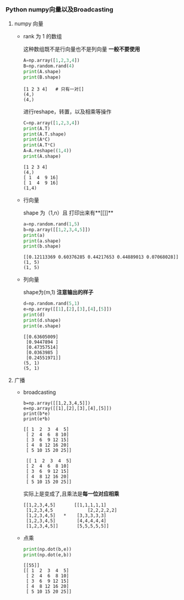 ### Python numpy向量以及Broadcasting

1. numpy 向量

   * rank 为 1 的数组

     这种数组既不是行向量也不是列向量 **一般不要使用**

     ```python
     A=np.array([1,2,3,4])
     B=np.random.rand(4)
     print(A.shape)
     print(B.shape)
     ```

     ```
     [1 2 3 4]   # 只有一对[]
     (4,)
     (4,)
     ```

     进行reshape，转置，以及相乘等操作

     ```python
     C=np.array([1,2,3,4])
     print(A.T)
     print(A.T.shape)
     print(A*C)
     print(A.T*C)
     A=A.reshape((1,4))
     print(A.shape)
     ```

     ```
     [1 2 3 4]
     (4,)
     [ 1  4  9 16]
     [ 1  4  9 16]
     (1,4)
     ```

   * 行向量

     shape 为（1,n）且 打印出来有**[[]]**

     ```python
     a=np.random.rand(1,5)
     b=np.array([[1,2,3,4,5]])
     print(a)
     print(a.shape)
     print(b.shape)
     ```

     ```
     [[0.12113369 0.60376285 0.44217653 0.44889013 0.07068028]]
     (1, 5)
     (1, 5)
     ```

   * 列向量

     shape为(m,1) **注意输出的样子**

     ```python
     d=np.random.rand(5,1)
     e=np.array([[1],[2],[3],[4],[5]])
     print(d)
     print(d.shape)
     print(e.shape)
     ```

     ```
     [[0.63605009]
      [0.9447894 ]
      [0.47357514]
      [0.0363985 ]
      [0.24551971]]
     (5, 1)
     (5, 1)
     ```

2. 广播

   * broadcasting

     ```
     b=np.array([[1,2,3,4,5]])
     e=np.array([[1],[2],[3],[4],[5]])
     print(b*e)
     print(e*b)
     ```

     ```
     [[ 1  2  3  4  5]
      [ 2  4  6  8 10]
      [ 3  6  9 12 15]
      [ 4  8 12 16 20]
      [ 5 10 15 20 25]]
      
      [[ 1  2  3  4  5]
      [ 2  4  6  8 10]
      [ 3  6  9 12 15]
      [ 4  8 12 16 20]
      [ 5 10 15 20 25]]
     ```

     实际上是变成了,且乘法是**每一位对应相乘**

     ```
     [[1,2,3,4,5]		[[1,1,1,1,1]
      [1,2,3,4,5			 [2,2,2,2,2]
      [1,2,3,4,5]	*	 [3,3,3,3,3]
      [1,2,3,4,5]		 [4,4,4,4,4]
      [1,2,3,4,5]]		 [5,5,5,5,5]]
     ```

   * 点乘

     ```python
     print(np.dot(b,e))
     print(np.dot(e,b))
     ```

     ```
     [[55]]
     [[ 1  2  3  4  5]
      [ 2  4  6  8 10]
      [ 3  6  9 12 15]
      [ 4  8 12 16 20]
      [ 5 10 15 20 25]]
     ```

     ​